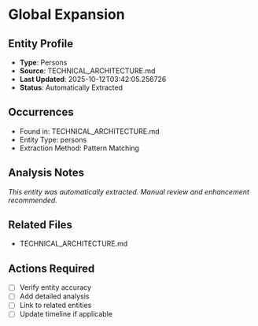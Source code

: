 # Global Expansion

## Entity Profile
- **Type**: Persons
- **Source**: TECHNICAL_ARCHITECTURE.md
- **Last Updated**: 2025-10-12T03:42:05.256726
- **Status**: Automatically Extracted

## Occurrences
- Found in: TECHNICAL_ARCHITECTURE.md
- Entity Type: persons
- Extraction Method: Pattern Matching

## Analysis Notes
*This entity was automatically extracted. Manual review and enhancement recommended.*

## Related Files
- TECHNICAL_ARCHITECTURE.md

## Actions Required
- [ ] Verify entity accuracy
- [ ] Add detailed analysis
- [ ] Link to related entities
- [ ] Update timeline if applicable
